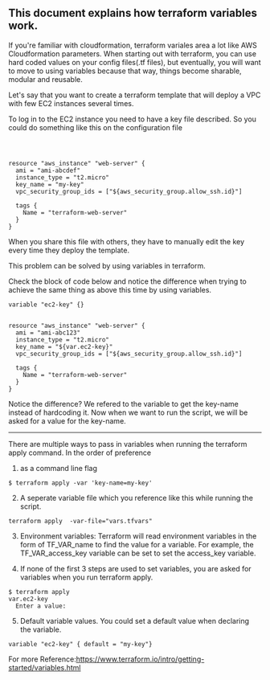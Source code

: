## This document explains how terraform variables work. 


If you're familiar with cloudformation, terraform variales area a lot like AWS Cloudformation parameters. When starting out with terraform, you can use hard coded values on your config files(.tf files), but eventually, you will want to move to using variables because that way, things become sharable, modular and reusable.

Let's say that you want to create a terraform template that will deploy a VPC with few EC2 instances several times. 

To log in to the EC2 instance you need to have a key file described. So you could do something like this on the configuration file

```HCL



resource "aws_instance" "web-server" {
  ami = "ami-abcdef"
  instance_type = "t2.micro"
  key_name = "my-key"
  vpc_security_group_ids = ["${aws_security_group.allow_ssh.id}"]

  tags {
    Name = "terraform-web-server"
  }
}
```

When you share this file with others, they have to manually edit the key every time they deploy the template. 


This problem can be solved by using variables in terraform.

Check the block of code below and notice the difference when trying to achieve the same thing as above this time by using variables.

```HCL
variable "ec2-key" {}


resource "aws_instance" "web-server" {
  ami = "ami-abc123"
  instance_type = "t2.micro"
  key_name = "${var.ec2-key}"
  vpc_security_group_ids = ["${aws_security_group.allow_ssh.id}"]

  tags {
    Name = "terraform-web-server"
  }
}

```

Notice the difference? We refered to the variable to get the key-name instead of hardcoding it. Now when we want to run the script, we will be asked for a value for the key-name.

--------
There are multiple ways to pass in variables when running the terraform apply command.
In the order of preference
1) as a command line flag
```console
$ terraform apply -var 'key-name=my-key' 

```

2) A seperate variable file which you reference like this while running the script.
```console
terraform apply  -var-file="vars.tfvars" 
```

3) Environment variables:
Terraform will read environment variables in the form of TF_VAR_name to find the value for a variable. For example, the TF_VAR_access_key variable can be set to set the access_key variable.

4) If none of the first 3 steps are used to set variables, you are asked for variables when you run terraform apply.
```console
$ terraform apply
var.ec2-key
  Enter a value: 
```



5) Default variable values. You could set a default value when declaring the variable. 
```HCL
variable "ec2-key" { default = "my-key"}

```


  
  
For more Reference:https://www.terraform.io/intro/getting-started/variables.html
